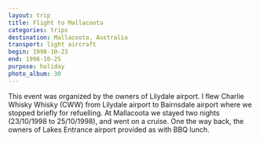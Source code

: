 ```yaml
---
layout: trip
title: Flight to Mallacoota
categories: trips
destination: Mallacoota, Australia
transport: light aircraft
begin: 1998-10-23
end: 1998-10-25
purpose: holiday
photo_album: 30
---
```


This event was organized by the owners of Lilydale airport. I flew Charlie
Whisky Whisky (CWW) from Lilydale airport to Bairnsdale airport where we
stopped briefly for refuelling. At Mallacoota we stayed two nights (23/10/1998
to 25/10/1998), and went on a cruise. One the way back, the owners of Lakes
Entrance airport provided as with BBQ lunch.
